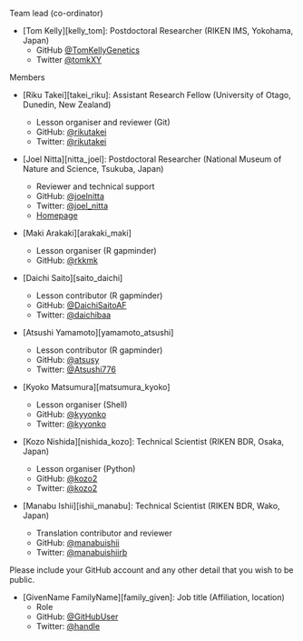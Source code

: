 Team lead (co-ordinator)

* [Tom Kelly][kelly_tom]: Postdoctoral Researcher (RIKEN IMS, Yokohama, Japan)
    * GitHub [@TomKellyGenetics](https://github.com/TomKellyGenetics)
    * Twitter [@tomkXY](https://twitter.com/tomkxy)

Members

* [Riku Takei][takei_riku]: Assistant Research Fellow (University of Otago, Dunedin, New Zealand)
  * Lesson organiser and reviewer (Git)
  * GitHub: [@rikutakei](https://github.com/rikutakei)
  * Twitter: [@rikutakei](http://twitter.com/rikutakei)
  
* [Joel Nitta][nitta_joel]: Postdoctoral Researcher (National Museum of Nature and Science, Tsukuba, Japan)
  * Reviewer and technical support
  * GitHub: [@joelnitta](https://github.com/joelnitta)
  * Twitter: [@joel_nitta](http://twitter.com/joel_nitta)  
  * [Homepage](https://joelnitta.com)  

* [Maki Arakaki][arakaki_maki]
  * Lesson organiser (R gapminder)
  * GitHub: [@rkkmk](https://github.com/rkkmk)

* [Daichi Saito][saito_daichi]
  * Lesson contributor (R gapminder)
  * GitHub: [@DaichiSaitoAF](https://github.com/DaichiSaitoAF)
  * Twitter: [@daichibaa](http://githut.com/daichibaa)

* [Atsushi Yamamoto][yamamoto_atsushi]
  * Lesson contributor (R gapminder)
  * GitHub: [@atsusy](https://github.com/atusy)
  * Twitter: [@Atsushi776](http://githut.com/Atsushi776)

* [Kyoko Matsumura][matsumura_kyoko]
  * Lesson organiser (Shell)
  * GitHub: [@kyyonko](https://github.com/kyyonko)
  * Twitter: [@kyyonko](http://twitter.com/kyyonko)

* [Kozo Nishida][nishida_kozo]: Technical Scientist (RIKEN BDR, Osaka, Japan) 
  * Lesson organiser (Python)
  * GitHub: [@kozo2](https://github.com/kozo2)
  * Twitter: [@kozo2](http://twitter.com/kozo2)

* [Manabu Ishii][ishii_manabu]: Technical Scientist (RIKEN BDR, Wako, Japan)
  * Translation contributor and reviewer
  * GitHub: [@manabuishii](https://github.com/manabuishii)
  * Twitter: [@manabuishiirb](http://twitter.com/manabuishiirb)

Please include your GitHub account and any other detail that you wish to be public.

* [GivenName FamilyName][family_given]: Job title (Affiliation, location)
  * Role
  * GitHub: [@GitHubUser](https://github.com/GitHubUser)
  * Twitter: [@handle](http://twitter.com/handle)

